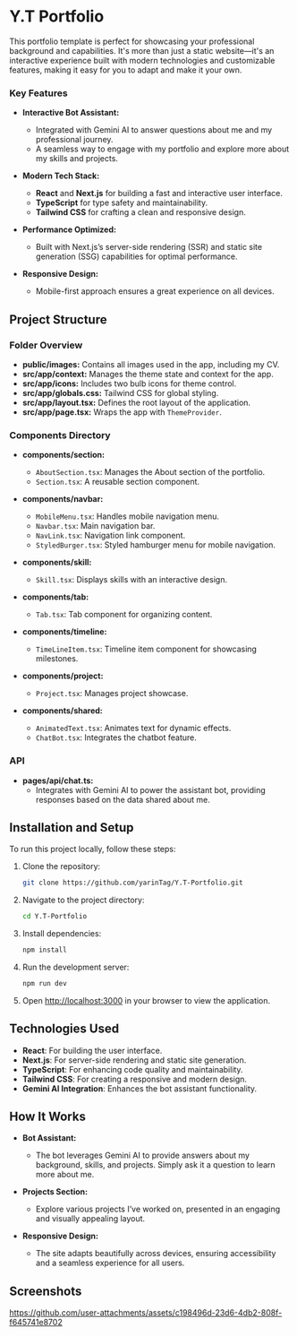 # Y.T Portfolio

This portfolio template is perfect for showcasing your professional background and capabilities. It's more than just a static website—it's an interactive experience built with modern technologies and customizable features, making it easy for you to adapt and make it your own.

### Key Features

- **Interactive Bot Assistant:**

  - Integrated with Gemini AI to answer questions about me and my professional journey.
  - A seamless way to engage with my portfolio and explore more about my skills and projects.

- **Modern Tech Stack:**

  - **React** and **Next.js** for building a fast and interactive user interface.
  - **TypeScript** for type safety and maintainability.
  - **Tailwind CSS** for crafting a clean and responsive design.

- **Performance Optimized:**

  - Built with Next.js’s server-side rendering (SSR) and static site generation (SSG) capabilities for optimal performance.

- **Responsive Design:**
  - Mobile-first approach ensures a great experience on all devices.

## Project Structure

### Folder Overview

- **public/images:** Contains all images used in the app, including my CV.
- **src/app/context:** Manages the theme state and context for the app.
- **src/app/icons:** Includes two bulb icons for theme control.
- **src/app/globals.css:** Tailwind CSS for global styling.
- **src/app/layout.tsx:** Defines the root layout of the application.
- **src/app/page.tsx:** Wraps the app with `ThemeProvider`.

### Components Directory

- **components/section:**

  - `AboutSection.tsx`: Manages the About section of the portfolio.
  - `Section.tsx`: A reusable section component.

- **components/navbar:**

  - `MobileMenu.tsx`: Handles mobile navigation menu.
  - `Navbar.tsx`: Main navigation bar.
  - `NavLink.tsx`: Navigation link component.
  - `StyledBurger.tsx`: Styled hamburger menu for mobile navigation.

- **components/skill:**

  - `Skill.tsx`: Displays skills with an interactive design.

- **components/tab:**

  - `Tab.tsx`: Tab component for organizing content.

- **components/timeline:**

  - `TimeLineItem.tsx`: Timeline item component for showcasing milestones.

- **components/project:**

  - `Project.tsx`: Manages project showcase.

- **components/shared:**
  - `AnimatedText.tsx`: Animates text for dynamic effects.
  - `ChatBot.tsx`: Integrates the chatbot feature.

### API

- **pages/api/chat.ts:**
  - Integrates with Gemini AI to power the assistant bot, providing responses based on the data shared about me.

## Installation and Setup

To run this project locally, follow these steps:

1. Clone the repository:

   ```bash
   git clone https://github.com/yarinTag/Y.T-Portfolio.git
   ```

2. Navigate to the project directory:

   ```bash
   cd Y.T-Portfolio
   ```

3. Install dependencies:

   ```bash
   npm install
   ```

4. Run the development server:

   ```bash
   npm run dev
   ```

5. Open [http://localhost:3000](http://localhost:3000) in your browser to view the application.

## Technologies Used

- **React**: For building the user interface.
- **Next.js**: For server-side rendering and static site generation.
- **TypeScript**: For enhancing code quality and maintainability.
- **Tailwind CSS**: For creating a responsive and modern design.
- **Gemini AI Integration**: Enhances the bot assistant functionality.

## How It Works

- **Bot Assistant:**

  - The bot leverages Gemini AI to provide answers about my background, skills, and projects. Simply ask it a question to learn more about me.

- **Projects Section:**

  - Explore various projects I’ve worked on, presented in an engaging and visually appealing layout.

- **Responsive Design:**
  - The site adapts beautifully across devices, ensuring accessibility and a seamless experience for all users.

## Screenshots

https://github.com/user-attachments/assets/c198496d-23d6-4db2-808f-f645741e8702
